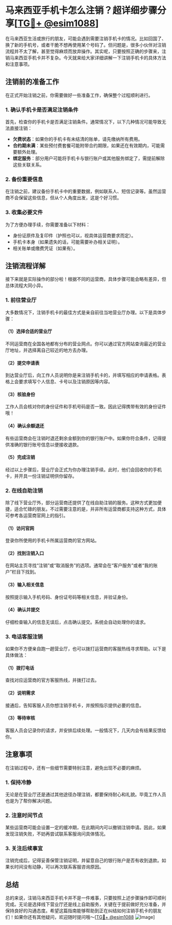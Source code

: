 # 马来西亚手机卡怎么注销？超详细步骤分享[[TG💪+ @esim1088](https://t.me/s/esim1088)]

在马来西亚生活或旅行的朋友，可能会遇到需要注销手机卡的情况。比如回国了、换了新的手机号，或者干脆不想再使用某个号码了。但问题是，很多小伙伴对注销流程并不太了解，甚至觉得麻烦而放弃操作。其实呢，只要按照正确的步骤来，注销马来西亚手机卡并不复杂。今天就来给大家详细讲解一下注销手机卡的具体方法和注意事项。

## 注销前的准备工作

在正式开始注销之前，你需要做好一些准备工作，确保整个过程顺利进行。

### 1. 确认手机卡是否满足注销条件
首先，检查你的手机卡是否满足注销条件。通常情况下，以下几种情况可能导致无法直接注销：
- **欠费状态**：如果你的手机卡有未结清的账单，请先缴纳所有费用。
- **合约期未满**：某些预付费套餐可能附带合约期限，如果还在有效期内，可能需要额外处理。
- **绑定服务**：部分用户可能将手机卡与银行账户或其他服务绑定了，需提前解除这些关联关系。

### 2. 备份重要信息
在注销之前，建议备份手机卡中的重要数据，例如联系人、短信记录等。虽然运营商不会保留这些信息，但从个人角度出发，这是个好习惯。

### 3. 收集必要文件
为了方便办理手续，你需要准备以下材料：
- 身份证原件及复印件（护照也可以，视具体运营商要求而定）。
- 手机卡本身（如果遗失的话，可能需要补办相关证明）。
- 相关账单或缴费凭证（如果有）。

## 注销流程详解

接下来就是实际操作的部分啦！根据不同的运营商，具体步骤可能会略有差异，但总体流程大同小异。

### 1. 前往营业厅
大多数情况下，注销手机卡的最佳方式是亲自前往当地营业厅办理。以下是具体步骤：

#### （1）选择合适的营业厅
不同运营商在全国各地都有分布的营业网点。你可以通过官方网站查询最近的营业厅地址，并选择离自己较近的地方去办理。

#### （2）提交申请表
到达营业厅后，向工作人员说明你是来注销手机卡的，并填写相应的申请表格。表格上会要求填写个人信息、卡号以及注销原因等内容。

#### （3）核验身份
工作人员会核对你的身份证件和手机号码是否一致。因此记得携带有效的身份证件哦！

#### （4）确认余额退还
有些运营商会在注销时退还剩余金额到你的银行账户中。如果你符合条件，记得提供准确的银行账号信息以便接收退款。

#### （5）完成注销
经过以上步骤后，营业厅会正式为你办理注销手续。此时，他们会回收你的手机卡，并开具一份注销证明供你留存。

### 2. 在线自助注销
除了线下营业厅外，部分运营商还提供了在线自助注销的服务。这种方式更加便捷，适合忙碌的朋友。不过需要注意的是，并非所有运营商都支持这种方式，具体可参考各运营商官网上的指引。

#### （1）访问官网
登录你所使用的手机卡所属运营商的官方网站。

#### （2）找到注销入口
在网站主页寻找“注销”或“取消服务”的选项。通常会在“客户服务”或者“我的账户”栏目下找到。

#### （3）输入相关信息
按照提示输入手机号码、身份证号码等相关信息，并验证身份。

#### （4）确认并提交
仔细检查输入的信息无误后，点击确认提交。系统会自动处理你的请求。

### 3. 电话客服注销
如果你不方便亲自跑一趟营业厅，也可以拨打运营商的客服热线寻求帮助。以下是具体做法：

#### （1）拨打电话
查找对应运营商的官方客服热线，并拨打过去。

#### （2）说明需求
接通后，告知客服人员你想注销手机卡，并按照指示提供必要的信息。

#### （3）等待审核
客服人员会记录你的请求，并安排后续处理。一般情况下，几天内会有结果反馈给你。

## 注意事项

在注销过程中，还有一些细节需要特别注意，避免出现不必要的麻烦。

### 1. 保持冷静
无论是在营业厅还是通过其他途径办理注销，都要保持耐心和礼貌。毕竟工作人员也是为了帮你解决问题。

### 2. 注意时间节点
某些运营商可能会设置一定的缓冲期，在此期间内可以撤销注销申请。因此，如果发现注销失败，不妨再尝试联系客服询问具体情况。

### 3. 关注后续事宜
注销完成后，记得妥善保管注销证明，并留意自己的银行账户是否有收到退款。如果长时间没有动静，可以再次联系客服咨询原因。

## 总结

总的来说，注销马来西亚手机卡并不是一件难事，只要按照上述步骤操作即可顺利完成。无论是选择线下营业厅还是线上自助服务，关键在于提前做好充分准备，并保持良好的沟通态度。希望这篇指南能够帮助到正在纠结如何注销手机卡的朋友们！如果你还有其他疑问，欢迎随时提问哦～[[TG💪+ @esim1088](https://t.me/s/esim1088) ![Image](https://i.postimg.cc/4NQfJmqS/Snipaste-2025-05-13-00-14-12.png)]
